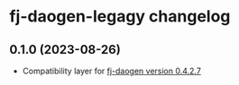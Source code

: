 # fj-daogen-legagy changelog

0.1.0 (2023-08-26)
------------------
* Compatibility layer for [fj-daogen version 0.4.2.7](https://github.com/fugerit-org/fj-daogen/tree/v0.4.2.7)